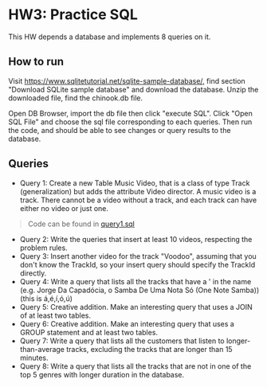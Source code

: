 # HW3: Practice SQL

This HW depends a database and implements 8 queries on it.

## How to run

Visit https://www.sqlitetutorial.net/sqlite-sample-database/, find section "Download SQLite sample database" and download the database.
Unzip the downloaded file, find the chinook.db file.

Open DB Browser, import the db file then click "execute SQL". Click "Open SQL File" and choose the sql file corresponding to each queries. Then run the code, and should be able to see changes or query results to the database.

## Queries

* Query 1: Create a new Table Music Video, that is a class of type Track (generalization) but adds the attribute Video director. A music video is a track. There cannot be a video without a track, and each track can have either no video or just one.

> Code can be found in [query1.sql](./query1.sql)
* Query 2: Write the queries that insert at least 10 videos, respecting the problem rules.
* Query 3:  Insert another video for the track "Voodoo", assuming that you don't know the TrackId, so your insert query should specify the TrackId directly.
* Query 4:  Write a query that lists all the tracks that have a ' in the name (e.g. Jorge Da Capadócia, o Samba De Uma Nota Só (One Note Samba)) (this is á,é,í,ó,ú)
* Query 5: Creative addition. Make an interesting query that uses a JOIN of at least two tables.
* Query 6: Creative addition. Make an interesting query that uses a GROUP statement and at least two tables.
* Query 7:  Write a query that lists all the customers that listen to longer-than-average tracks, excluding the tracks that are longer than 15 minutes. 
* Query 8:  Write a query that lists all the tracks that are not in one of the top 5 genres with longer duration in the database.

